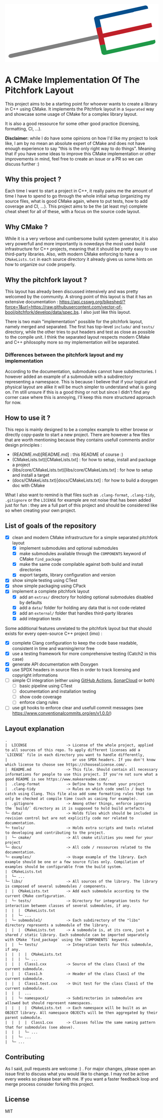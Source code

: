 ![pitchefork-cmake logo](data/artwork/pitchfork-logo.png)

# A CMake Implementation Of The Pitchfork Layout

This project aims to be a starting point for whoever wants to create a library in C++ using CMake.
It implements the Pitchfork layout in a `Separated` way and showcase some usage of CMake for a complex
library layout.

It is also a good ressource for some other good practice (licensing, formatting, CI, ...).

**Disclaimer:** while I do have some opinions on how I'd like my project to look like, I am by no mean an absolute
expert of CMake and does not have enough experience to say "this is the only right way to do things". Meaning that if you have
some ideas to improve this CMake implementation or other improvements in mind, feel free to create an issue or a PR
so we can discuss further :)

## Why this project ?

Each time I want to start a project in C++, it really pains me the amount of time I have to spend to go through the whole
initial setup (organizing my source files, what is good CMake again, where to put tests, how to add coverage and CI, ...).
This project aims to be the (at least my) complete cheat sheet for all of these, with a focus on the source code layout.

## Why CMake ?

While it is a very verbose and cumbersome build system generator, it is also very powerfull and more importantly is nowedays
the most used build infrastructure for C++ projects, meaning that it should be pretty easy to use third-party libraries. Also,
with modern CMake enforcing to have a `CMakeLists.txt` in each source directory it already gives us some hints on how to
organize our code properly.

## Why the pitchfork layout ?

This layout has already been discussed intensively and was pretty welcomed by the community. A strong point of this layout is that it has an
extensive documentation : https://api.csswg.org/bikeshed/?force=1&url=https://raw.githubusercontent.com/vector-of-bool/pitchfork/develop/data/spec.bs.
I also just like this layout.

There is two main "implementation" possible for the pitchfork layout, namely merged and separated. The first has top-level `include/` and `tests/` directory,
while the other tries to put headers and test as close as possible to the compile unit. I think the separated layout respects modern CMake and
C++ philosophy more so my implementation will be separated.

### Differences between the pitchfork layout and my implementation

According to the documentation, submodules cannot have subdirectories. I however added an example of a submodule with a subdirectory representing a namespace.
This is because I believe that if your logical and physical layout are alike it will be much simpler to understand what is going on. I'm still unsure if this
is a good thing or not but since I didn't find any corner case where this is annoying, I'll keep this more structured approach for now.

## How to use it ?

This repo is mainly designed to be a complex example to either browse or directly copy-paste to start a new project.
There are however a few files that are worth mentioning because they contains usefull comments and/or design principles :

- (README.md)[README.md] : this README of course :)
- (CMakeLists.txt)[CMakeLists.txt] : for how to setup, install and package a project
- (libs/core/CMakeLists.txt)[libs/core/CMakeLists.txt] : for how to setup and install a target
- (docs/CMakeLists.txt)[docs/CMakeLists.txt] : for how to build a doxygen doc with CMake

What I also want to remind is that files such as `.clang-format`, `.clang-tidy`, `.gitignore` or the `LICENSE` for example
are not noise that has been added just for fun : they are a full part of this project and should be considered like so when
creating your own project.

## List of goals of the repository

- [x] clean and modern CMake infrastructure for a simple separated pitchfork layout
  - [x] implement submodules and optional submodules
  - [x] make submodules available through the `COMPONENTS` keyword of CMake `find_package`
  - [x] make the same code compilable against both build and install directories
  - [x] export targets, library configuration and version
- [x] show simple testing using CTest
- [x] show simple packaging using CPack
- [x] implement a complete pitchfork layout
  - [x] add an `extras/` directory for holding optional submodules disabled by defaults
  - [x] add a `data/` folder for holding any data that is not code-related
  - [x] add an `external/` folder that handles third-party libraries
  - [x] add integration tests

Some additional features unrelated to the pitchfork layout but that should exists for every open-source C++ project (imo) :

- [x] complete Clang configuration to keep the code base readable, consistent in time and warning/error free
- [x] use a testing framework for more comprehensive testing (Catch2 in this case)
- [x] generate API documentation with Doxygen
- [x] use SPDX headers in source files in order to track licensing and copyright informations
- [ ] simple CI integration (either using [GitHub Actions](https://docs.github.com/en/actions), [SonarCloud](https://www.sonarsource.com/products/sonarcloud/) or both)
  - [ ] basic pipeline using CTest
  - [ ] documentation and installation testing
  - [ ] show code coverage
  - [ ] enforce clang rules
- [ ] use git hooks to enforce clear and usefull commit messages (see https://www.conventionalcommits.org/en/v1.0.0/)

## Layout explanation

```
.
|  LICENSE                  -> License of the whole project, applied to all sources of this repo. To apply different licenses add a `LICENSE` file in each directory you want to handle differently,
|                              or use SPDX headers. If you don't know which license to choose see https://choosealicense.com/.
|  README.md                -> This file. Should contain all necessary informations for people to use this project. If you're not sure what a good README is see https://www.makeareadme.com/.
|  .clang-format            -> Define how to format your project
|  .clang-tidy              -> Rules on which code smells / bugs to catch using Clang. This file also add some formatting rules that can only be checked at compile time (such as casing for example).
|  .gitignore               -> Among other things, enforce ignoring the `build/` directory as it is supposed to hold build artefacts
└─ data/                    -> Holds files which should be included in revision control but are not explicitly code nor related to documentation.
└─ tools/                   -> Holds extra scripts and tools related to developing and contributing to the project.
|  └─ cmake/                -> All cmake utilities you need for your project
└─ docs/                    -> All code / ressources related to the documentation.
└─ examples/                -> Usage example of the library. Each example should be one or a few source files only. Compilation of examples should be configurable from the build system.
|  CMakeLists.txt
|  └─ ...
└─ libs/                    -> All sources of the library. The library is composed of several submodules / components.
|  |  CMakeLists.txt        -> Add each submodule according to the current CMake configuration.
|  └─ tests/                -> Directory for integration tests for interaction between classes of several submodules, if any.
|  |  |  CMakeLists.txt
|  |  └─ ...
|  └─ submodule1/           -> Each subdirectory of the "libs" directory represents a submodule of the library.
|  |  |  CMakeLists.txt     -> A submodule is, at its core, just a shared / static library. Each submodule can be imported separately with CMake `find_package` using the `COMPONENTS` keyword.
|  |  └─ tests/             -> Integration tests for this submodule, if any.
|  |  |  |  CMakeLists.txt
|  |  |  └─ ...
|  |  |  Class1.cxx         -> Source of the class Class1 of the current submodule.
|  |  |  Class1.h           -> Header of the class Class1 of the current submodule.
|  |  |  Class1.test.cxx    -> Unit test for the class Class1 of the current submodule.
|  |  |  ...
|  |  └─ namespace1/        -> Subdirectories in submodules are allowed but should represent namespaces.
|  |  |  |  CMakeLists.txt  -> Each namespace will be built as an OBJECT library. All namespace OBJECTs will be then aggregated by their parent submodule.
|  |  |  |  Class1.cxx      -> Classes follow the same naming pattern that for submodules (see above).
|  |  |  └─ ...
|  |  └─ ...
|  └─ ...
```

## Contributing

As I said, pull requests are welcome :) . For major changes, please open an issue first to discuss what you would like to change.
I may not be active every weeks so please bear with me. If you want a faster feedback loop and merge process consider forking this project.

## License

MIT
